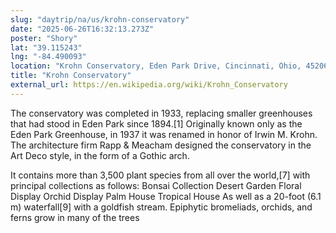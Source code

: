 ```yaml
---
slug: "daytrip/na/us/krohn-conservatory"
date: "2025-06-26T16:32:13.273Z"
poster: "Shory"
lat: "39.115243"
lng: "-84.490093"
location: "Krohn Conservatory, Eden Park Drive, Cincinnati, Ohio, 45206, United States"
title: "Krohn Conservatory"
external_url: https://en.wikipedia.org/wiki/Krohn_Conservatory
---
```

The conservatory was completed in 1933, replacing smaller greenhouses that had stood in Eden Park since 1894.[1] Originally known only as the Eden Park Greenhouse, in 1937 it was renamed in honor of Irwin M. Krohn. The architecture firm Rapp & Meacham designed the conservatory in the Art Deco style, in the form of a Gothic arch.

It contains more than 3,500 plant species from all over the world,[7] with principal collections as follows:
    Bonsai Collection
    Desert Garden
    Floral Display
    Orchid Display
    Palm House
    Tropical House
As well as a 20-foot (6.1 m) waterfall[9] with a goldfish stream. Epiphytic bromeliads, orchids, and ferns grow in many of the trees